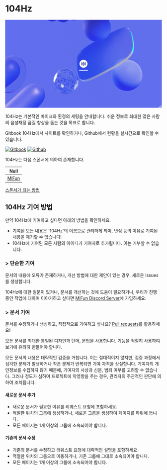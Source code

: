 # 104Hz
![image](https://github.com/Edward-Lucas/104Hz/blob/main/img/original/Cloudbackground.png?raw=true)

104Hz는 기본적인 마이크와 환경의 세팅을 안내합니다. 쉬운 정보로 최대한 많은 사람의 음성채팅 품질 향상을 돕는 것을 목표로 합니다.

Gitbook 104Hz에서 사이트를 확인하거나, Github에서 현황을 실시간으로 확인할 수 있습니다.

[![Gitbook][GitbookBadge]][GitbookUrl]
[![Github][GithubBadge]][GithubUrl]

104Hz는 다음 스폰서에 의하여 존재합니다.

| Null |
| - |
| [MiFun](Null) |

[스폰서가 되는 방법](Null)

## 104Hz 기여 방법

만약 104Hz에 기여하고 싶다면 아래의 방법을 확인하세요.

- 기여된 모든 내용은 '104Hz'의 이름으로 관리하게 되며, 변심 등의 이유로 기여된 내용을 제거할 수 없습니다!
- 104Hz에 기여된 모든 사람의 아이디가 기여자로 추가됩니다. 이는 거부할 수 없습니다.

### > 단순한 기여

문서의 내용에 오류가 존재하거나, 개선 방법에 대한 제안이 있는 경우, 새로운 Issues를 생성합니다.

104Hz에 대한 질문이 있거나, 문서를 개선하는 것에 도움이 필요하거나, 우리가 진행 중인 작업에 대하여 이야기하고 싶다면 [MiFun Discord Server](Null)에 가입하세요.

### > 문서 기여

문서를 수정하거나 생성하고, 직접적으로 기여하고 싶나요? [Pull requests](Null)를 활용하세요!

모든 문서를 최대한 통일된 디자인과 단어, 문법을 사용합니다. 기능을 적절히 사용하여 보기에 유려히 만들어야 합니다.

모든 문서의 내용은 대략적인 검증을 거칩니다. 이는 절대적이지 않지만, 검증 과정에서 심각한 문제가 발생하거나 작은 문제가 반복되면 기여 자격을 상실합니다. 기여자의 개인정보를 수집하지 않기 때문에, 기여자의 사상과 신분, 범죄 여부를 고려할 수 없습니다. 그러나 정도가 심하여 프로젝트에 악영향을 주는 경우, 관리자의 주관적인 판단에 의하여 조치됩니다.

#### 새로운 문서 추가

- 새로운 문서가 필요한 이유를 리퀘스트 요청에 포함하세요.
- 적절한 위치의 그룹에 생성하거나, 새로운 그룹을 생성하여 페이지를 하위에 둡니다.
- 모든 페이지는 1개 이상의 그룹에 소속되어야 합니다.

#### 기존의 문서 수정

- 기존의 문서를 수정하고 리퀘스트 요청에 대략적인 설명을 포함하세요.
- 적절한 위치의 그룹으로 이동하거나, 기존 그룹에 그대로 소속되어야 합니다.
- 모든 페이지는 1개 이상의 그룹에 소속되어야 합니다.


[GitbookBadge]: https://img.shields.io/badge/Gitbook-104Hz-blue
[GitbookUrl]: https://cloud-4.gitbook.io/104hz
[GithubBadge]: https://img.shields.io/badge/Github-104Hz-Green
[GithubUrl]: https://github.com/Edward-Lucas/104Hz

